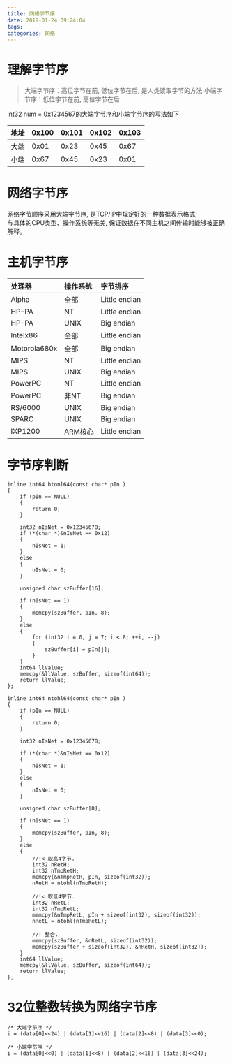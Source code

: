 ```yaml
---
title: 网络字节序
date: 2019-01-24 09:24:04
tags:
categories: 网络
---
```


# 理解字节序
> 大端字节序：高位字节在前, 低位字节在后, 是人类读取字节的方法
> 小端字节序：低位字节在前, 高位字节在后  

int32 num = 0x1234567的大端字节序和小端字节序的写法如下

| 地址 | 0x100 | 0x101 | 0x102 | 0x103 |
| - | :- | :- | :- | :- |
|大端|0x01|0x23|0x45|0x67|
|小端|0x67|0x45|0x23|0x01|

# 网络字节序
网络字节顺序采用大端字节序, 是TCP/IP中规定好的一种数据表示格式;  
与具体的CPU类型、操作系统等无关, 保证数据在不同主机之间传输时能够被正确解释。


# 主机字节序

| 处理器  | 操作系统 | 字节排序 |
|:-|:-|:-|
| Alpha | 全部 | Little endian |
|HP-PA       |     NT      | Little endian  |
|HP-PA       |     UNIX    | Big endian     |
|Intelx86    |     全部    | Little endian  |
|Motorola680x|     全部    | Big endian     |
|MIPS        |     NT      | Little endian  |
|MIPS        |     UNIX    | Big endian     |
|PowerPC     |     NT      | Little endian  |
|PowerPC     |     非NT    | Big endian     |
|RS/6000     |     UNIX    | Big endian     |
|SPARC       |     UNIX    | Big endian     |
|IXP1200     |     ARM核心 | Little endian  |

# 字节序判断
```
inline int64 htonl64(const char* pIn )
{
	if (pIn == NULL)
	{
		return 0;
	}
	
	int32 nIsNet = 0x12345678;
	if (*(char *)&nIsNet == 0x12)
	{
		nIsNet = 1;
	}
	else
	{
		nIsNet = 0;
	}      
	
	unsigned char szBuffer[16];
	
	if (nIsNet == 1)
	{
		memcpy(szBuffer, pIn, 8);
	}
	else
	{
		for (int32 i = 0, j = 7; i < 8; ++i, --j)
		{
			szBuffer[i] = pIn[j];
		}
	}
	int64 llValue;
	memcpy(&llValue, szBuffer, sizeof(int64));
	return llValue;
};

inline int64 ntohl64(const char* pIn )
{
	if (pIn == NULL)
	{
		return 0;
	}
	
	int32 nIsNet = 0x12345678;
	
	if (*(char *)&nIsNet == 0x12)
	{
		nIsNet = 1;
	}
	else
	{
		nIsNet = 0;
	}
	
	unsigned char szBuffer[8];
	
	if (nIsNet == 1)
	{
		memcpy(szBuffer, pIn, 8);
	}
	else
	{
		//!< 取高4字节.
		int32 nRetH;
		int32 nTmpRetH;
		memcpy(&nTmpRetH, pIn, sizeof(int32));
		nRetH = ntohl(nTmpRetH);
		
		//!< 取低4字节.
		int32 nRetL;
		int32 nTmpRetL;
		memcpy(&nTmpRetL, pIn + sizeof(int32), sizeof(int32));
		nRetL = ntohl(nTmpRetL);
		
		//! 整合.
		memcpy(szBuffer, &nRetL, sizeof(int32));
		memcpy(szBuffer + sizeof(int32), &nRetH, sizeof(int32));
	}
	int64 llValue;
	memcpy(&llValue, szBuffer, sizeof(int64));
	return llValue;
};
```


# 32位整数转换为网络字节序
```
/* 大端字节序 */
i = (data[0]<<24) | (data[1]<<16) | (data[2]<<8) | (data[3]<<0);

/* 小端字节序 */
i = (data[0]<<0) | (data[1]<<8) | (data[2]<<16) | (data[3]<<24);
```
